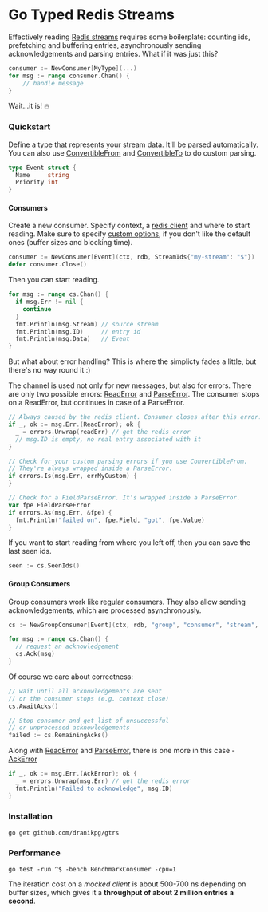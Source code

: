 # Go Typed Redis Streams

Effectively reading [Redis streams](https://redis.io/docs/manual/data-types/streams/) requires some boilerplate: counting ids, prefetching and buffering entries, asynchronously sending acknowledgements and parsing entries. What if it was just this?

```go
consumer := NewConsumer[MyType](...)
for msg := range consumer.Chan() {
    // handle message
}
```

Wait...it is! 🔥

### Quickstart

Define a type that represents your stream data. 
It'll be parsed automatically. You can also use [ConvertibleFrom]() and [ConvertibleTo]() to do custom parsing.

```go
type Event struct {
  Name     string
  Priority int
}
```

#### Consumers

Create a new consumer. Specify context, a [redis client](https://github.com/go-redis/redis) and where to start reading. Make sure to specify [custom options](), if you don't like the default ones (buffer sizes and blocking time).

```go
consumer := NewConsumer[Event](ctx, rdb, StreamIds{"my-stream": "$"})
defer consumer.Close()
```

Then you can start reading.

```go
for msg := range cs.Chan() {
  if msg.Err != nil {
    continue
  }
  fmt.Println(msg.Stream) // source stream
  fmt.Println(msg.ID)     // entry id
  fmt.Println(msg.Data)   // Event
}
```

But what about error handling? This is where the simplicty fades a little, but there's no way round it :)


The channel is used not only for new messages, but also for errors. There are only two possible errors: [ReadError]() and [ParseError](). The consumer stops on a ReadError, but continues in case of a ParseError.

```go
// Always caused by the redis client. Consumer closes after this error.
if _, ok := msg.Err.(ReadError); ok {
  _ = errors.Unwrap(readErr) // get the redis error
  // msg.ID is empty, no real entry associated with it
}

// Check for your custom parsing errors if you use ConvertibleFrom. 
// They're always wrapped inside a ParseError.
if errors.Is(msg.Err, errMyCustom) {
}

// Check for a FieldParseError. It's wrapped inside a ParseError.
var fpe FieldParseError
if errors.As(msg.Err, &fpe) {
  fmt.Println("failed on", fpe.Field, "got", fpe.Value)
}

```

If you want to start reading from where you left off, then you can save the last seen ids.
```go
seen := cs.SeenIds()
```

#### Group Consumers

Group consumers work like regular consumers. They also allow sending acknowledgements, which are processed asynchronously.

```go
cs := NewGroupConsumer[Event](ctx, rdb, "group", "consumer", "stream", ">")

for msg := range cs.Chan() {
  // request an acknowledgement
  cs.Ack(msg)
}
```

Of course we care about correctness:
```go
// wait until all acknowledgements are sent
// or the consumer stops (e.g. context close)
cs.AwaitAcks()

// Stop consumer and get list of unsuccessful
// or unprocessed acknowledgements
failed := cs.RemainingAcks()
```

Along with [ReadError]() and [ParseError](), there is one more in this case - [AckError]()

```go
if _, ok := msg.Err.(AckError); ok {
  _ = errors.Unwrap(msg.Err) // get the redis error
  fmt.Println("Failed to acknowledge", msg.ID)
}
```

### Installation

```
go get github.com/dranikpg/gtrs
```

### Performance

```
go test -run ^$ -bench BenchmarkConsumer -cpu=1
```

The iteration cost on a _mocked client_ is about 500-700 ns depending on buffer sizes, which gives it a **throughput of about 2 million entries a second**.
